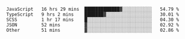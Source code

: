 <!--START_SECTION:waka-->

```text
JavaScript   16 hrs 29 mins  █████████████▓░░░░░░░░░░░   54.79 %
TypeScript   9 hrs 2 mins    ███████▓░░░░░░░░░░░░░░░░░   30.01 %
SCSS         1 hr 17 mins    █░░░░░░░░░░░░░░░░░░░░░░░░   04.30 %
JSON         52 mins         ▓░░░░░░░░░░░░░░░░░░░░░░░░   02.92 %
Other        51 mins         ▓░░░░░░░░░░░░░░░░░░░░░░░░   02.86 %
```

<!--END_SECTION:waka-->


<!--
**Leorio21/Leorio21** is a ✨ _special_ ✨ repository because its `README.md` (this file) appears on your GitHub profile.

Here are some ideas to get you started:

- 🔭 I’m currently working on ...
- 🌱 I’m currently learning ...
- 👯 I’m looking to collaborate on ...
- 🤔 I’m looking for help with ...
- 💬 Ask me about ...
- 📫 How to reach me: ...
- 😄 Pronouns: ...
- ⚡ Fun fact: ...
-->
